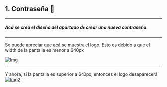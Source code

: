 ## 1. Contraseña 🔑

------------

##### Acá se crea el diseño del apartado de crear una nueva contraseña. 


------------


Se puede apreciar que acá se muestra el logo. Esto es debido a que el width de la pantalla es menor a 640px

[![Img](https://i.ibb.co/pJYTDxN/Pssw.jpg "Img")](https://i.ibb.co/pJYTDxN/Pssw.jpg "Img")

------------


Y ahora, si la pantalla es superior a 640px, entonces el logo desaparecerá
[![Img2](https://i.ibb.co/r0YVFSS/pss2.jpg "Img2")](https://i.ibb.co/r0YVFSS/pss2.jpg "Img2")
